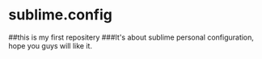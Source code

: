 # sublime.config
##this is my first repositery 
###It's about sublime personal configuration, hope you guys will like it.
